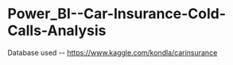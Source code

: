# Power_BI--Car-Insurance-Cold-Calls-Analysis
Database used -- https://www.kaggle.com/kondla/carinsurance
